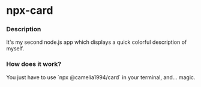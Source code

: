 # npx-card

<h3> Description </h3> 
<p> It's my second node.js app which displays a quick colorful description of myself. </p>

<h3> How does it work? </h3>
<p> You just have to use `npx @camelia1994/card` in your terminal, and... magic. </p>

